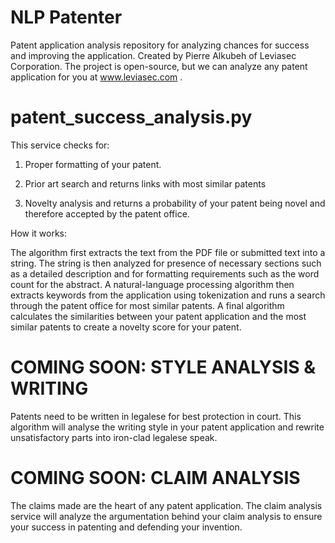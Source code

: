 # NLP Patenter
Patent application analysis repository for analyzing chances for success and improving the application. Created by Pierre Alkubeh of Leviasec Corporation. The project is open-source, but we can analyze any patent application for you at www.leviasec.com .

# patent_success_analysis.py
This service checks for:

1. Proper formatting of your patent.

2. Prior art search and returns links with most similar patents

3. Novelty analysis and returns a probability of your patent being novel and therefore accepted by the patent office.

How it works: 

The algorithm first extracts the text from the PDF file or submitted text into a string. The string is then analyzed for presence of necessary sections such as a detailed description and for formatting requirements such as the word count for the abstract. A natural-language processing algorithm then extracts  keywords from the application using tokenization and runs a search through the patent office for most similar patents. A final algorithm calculates the similarities between your patent application and the most similar patents to create a novelty score for your patent. 

# COMING SOON: STYLE ANALYSIS & WRITING

Patents need to be written in legalese for best protection in court. This algorithm will analyse the writing style in your patent application and rewrite unsatisfactory parts into iron-clad legalese speak. 

# COMING SOON: CLAIM ANALYSIS

The claims made are the heart of any patent application. The claim analysis service will analyze the argumentation behind your claim analysis to ensure your success in patenting and defending your invention. 
